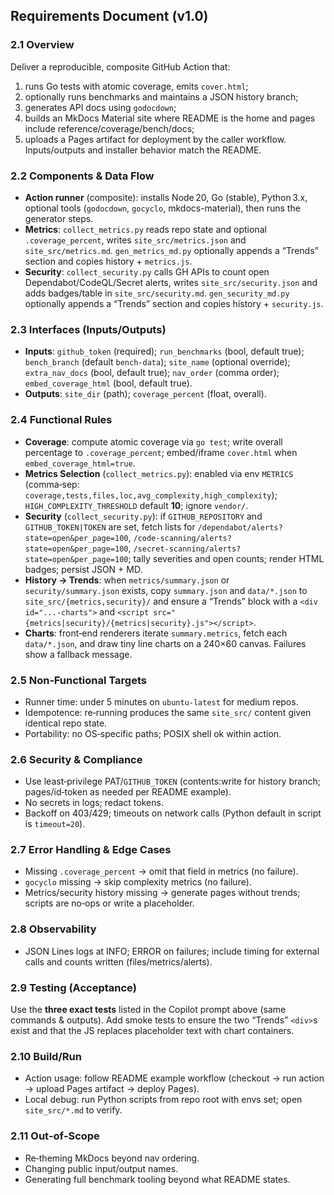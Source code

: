 ## Requirements Document (v1.0)

### 2.1 Overview

Deliver a reproducible, composite GitHub Action that:

1. runs Go tests with atomic coverage, emits `cover.html`;
2. optionally runs benchmarks and maintains a JSON history branch;
3. generates API docs using `godocdown`;
4. builds an MkDocs Material site where README is the home and pages include reference/coverage/bench/docs;
5. uploads a Pages artifact for deployment by the caller workflow. Inputs/outputs and installer behavior match the README.&#x20;

### 2.2 Components & Data Flow

* **Action runner** (composite): installs Node 20, Go (stable), Python 3.x, optional tools (`godocdown`, `gocyclo`, mkdocs-material), then runs the generator steps.&#x20;
* **Metrics**: `collect_metrics.py` reads repo state and optional `.coverage_percent`, writes `site_src/metrics.json` and `site_src/metrics.md`. `gen_metrics_md.py` optionally appends a “Trends” section and copies history + `metrics.js`.  &#x20;
* **Security**: `collect_security.py` calls GH APIs to count open Dependabot/CodeQL/Secret alerts, writes `site_src/security.json` and adds badges/table in `site_src/security.md`. `gen_security_md.py` optionally appends a “Trends” section and copies history + `security.js`.  &#x20;

### 2.3 Interfaces (Inputs/Outputs)

* **Inputs**: `github_token` (required); `run_benchmarks` (bool, default true); `bench_branch` (default `bench-data`); `site_name` (optional override); `extra_nav_docs` (bool, default true); `nav_order` (comma order); `embed_coverage_html` (bool, default true).&#x20;
* **Outputs**: `site_dir` (path); `coverage_percent` (float, overall).&#x20;

### 2.4 Functional Rules

* **Coverage**: compute atomic coverage via `go test`; write overall percentage to `.coverage_percent`; embed/iframe `cover.html` when `embed_coverage_html=true`.&#x20;
* **Metrics Selection** (`collect_metrics.py`): enabled via env `METRICS` (comma‑sep: `coverage,tests,files,loc,avg_complexity,high_complexity`); `HIGH_COMPLEXITY_THRESHOLD` default **10**; ignore `vendor/`.&#x20;
* **Security** (`collect_security.py`): if `GITHUB_REPOSITORY` and `GITHUB_TOKEN|TOKEN` are set, fetch lists for `/dependabot/alerts?state=open&per_page=100`, `/code-scanning/alerts?state=open&per_page=100`, `/secret-scanning/alerts?state=open&per_page=100`; tally severities and open counts; render HTML badges; persist JSON + MD.&#x20;
* **History → Trends**: when `metrics/summary.json` or `security/summary.json` exists, copy `summary.json` and `data/*.json` to `site_src/{metrics,security}/` and ensure a “Trends” block with a `<div id="...-charts">` and `<script src="{metrics|security}/{metrics|security}.js"></script>`. &#x20;
* **Charts**: front‑end renderers iterate `summary.metrics`, fetch each `data/*.json`, and draw tiny line charts on a 240×60 canvas. Failures show a fallback message. &#x20;

### 2.5 Non‑Functional Targets

* Runner time: under 5 minutes on `ubuntu-latest` for medium repos.
* Idempotence: re‑running produces the same `site_src/` content given identical repo state.
* Portability: no OS‑specific paths; POSIX shell ok within action.

### 2.6 Security & Compliance

* Use least‑privilege PAT/`GITHUB_TOKEN` (contents\:write for history branch; pages/id‑token as needed per README example).&#x20;
* No secrets in logs; redact tokens.
* Backoff on 403/429; timeouts on network calls (Python default in script is `timeout=20`).&#x20;

### 2.7 Error Handling & Edge Cases

* Missing `.coverage_percent` → omit that field in metrics (no failure).&#x20;
* `gocyclo` missing → skip complexity metrics (no failure).&#x20;
* Metrics/security history missing → generate pages without trends; scripts are no‑ops or write a placeholder. &#x20;

### 2.8 Observability

* JSON Lines logs at INFO; ERROR on failures; include timing for external calls and counts written (files/metrics/alerts).

### 2.9 Testing (Acceptance)

Use the **three exact tests** listed in the Copilot prompt above (same commands & outputs). Add smoke tests to ensure the two “Trends” `<div>`s exist and that the JS replaces placeholder text with chart containers. &#x20;

### 2.10 Build/Run

* Action usage: follow README example workflow (checkout → run action → upload Pages artifact → deploy Pages).&#x20;
* Local debug: run Python scripts from repo root with envs set; open `site_src/*.md` to verify.

### 2.11 Out‑of‑Scope

* Re‑theming MkDocs beyond nav ordering.
* Changing public input/output names.
* Generating full benchmark tooling beyond what README states.&#x20;
